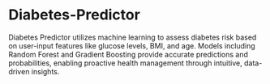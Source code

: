 # Diabetes-Predictor
Diabetes Predictor utilizes machine learning to assess diabetes risk based on user-input features like glucose levels, BMI, and age. Models including Random Forest and Gradient Boosting provide accurate predictions and probabilities, enabling proactive health management through intuitive, data-driven insights.
